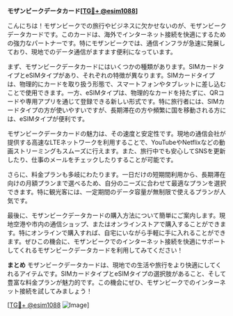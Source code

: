 **モザンビークデータカード[[TG💪+ @esim1088](https://t.me/s/esim1088)]**

こんにちは！モザンビークでの旅行やビジネスに欠かせないのが、モザンビークデータカードです。このカードは、海外でインターネット接続を快適にするための強力なパートナーです。特にモザンビークでは、通信インフラが急速に発展しており、現地でのデータ通信がますます便利になっています。

まず、モザンビークデータカードにはいくつかの種類があります。SIMカードタイプとeSIMタイプがあり、それぞれの特徴が異なります。SIMカードタイプは、物理的にカードを取り扱う形態で、スマートフォンやタブレットに差し込むことで使用できます。一方、eSIMタイプは、物理的なカードを持たずに、QRコードや専用アプリを通じて登録できる新しい形式です。特に旅行者には、SIMカードタイプの方が使いやすいですが、長期滞在の方や頻繁に国を移動される方には、eSIMタイプが便利です。

モザンビークデータカードの魅力は、その速度と安定性です。現地の通信会社が提供する高速なLTEネットワークを利用することで、YouTubeやNetflixなどの動画ストリーミングもスムーズに行えます。また、旅行中でも安心してSNSを更新したり、仕事のメールをチェックしたりすることが可能です。

さらに、料金プランも多岐にわたります。一日だけの短期間利用から、長期滞在向けの月額プランまで選べるため、自分のニーズに合わせて最適なプランを選択できます。特に観光客には、一定期間のデータ容量が無制限で使えるプランが人気です。

最後に、モザンビークデータカードの購入方法について簡単にご案内します。現地空港や市内の通信ショップ、またはオンラインストアで購入することができます。特にオンラインで購入すれば、自宅にいながら手軽に手に入れることができます。ぜひこの機会に、モザンビークでのインターネット接続を快適にサポートしてくれるモザンビークデータカードを利用してみてください！

**まとめ**
モザンビークデータカードは、現地での生活や旅行をより快適にしてくれるアイテムです。SIMカードタイプとeSIMタイプの選択肢があること、そして豊富な料金プランが魅力的です。この機会にぜひ、モザンビークでのインターネット接続を試してみましょう！

[[TG💪+ @esim1088](https://t.me/s/esim1088) ![Image](https://i.postimg.cc/Y0z9fWf4/image.png)]